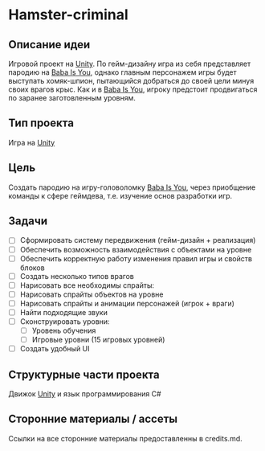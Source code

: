# Hamster-criminal
## Описание идеи
Игровой проект на [Unity](https://unity.com/ru). По гейм-дизайну игра из себя представляет пародию на [Baba Is You](https://store.steampowered.com/app/736260/Baba_Is_You/), однако главным персонажем игры будет выступать хомяк-шпион, пытающийся добраться до своей цели минуя своих врагов крыс. Как и в [Baba Is You](https://store.steampowered.com/app/736260/Baba_Is_You/), игроку предстоит продвигаться по заранее заготовленным уровням.
## Тип проекта
Игра на [Unity](https://unity.com/ru)
## Цель
Создать пародию на игру-головоломку [Baba Is You](https://store.steampowered.com/app/736260/Baba_Is_You/), через приобщение команды к сфере геймдева, т.е. изучение основ разработки игр.
## Задачи
- [ ] Сформировать систему передвижения (гейм-дизайн + реализация)
- [ ] Обеспечить возможность взаимодействия с объектами на уровне
- [ ] Обеспечить корректную работу изменения правил игры и свойств блоков
- [ ] Создать несколько типов врагов
- [ ]  Нарисовать все необходимы спрайты:
  - [ ] Нарисовать спрайты объектов на уровне
  - [ ] Нарисовать спрайты и анимации персонажей (игрок + враги)
- [ ] Найти подходящие звуки
- [ ] Сконструировать уровни:
  - [ ]  Уровень обучения
  - [ ]  Игровые уровни (15 игровых уровней)
- [ ]  Создать удобный UI
## Структурные части проекта
Движок [Unity](https://unity.com/ru) и язык программирования C#
## Сторонние материалы / ассеты
Ссылки на все сторонние материалы предоставленны в credits.md.
